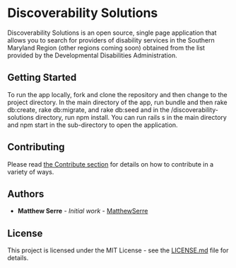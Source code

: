# Discoverability Solutions

Discoverability Solutions is an open source, single page application that allows you to search for providers of disability services in the Southern Maryland Region (other regions coming soon) obtained from the list provided by the Developmental Disabilities Administration.

## Getting Started

To run the app locally, fork and clone the repository and then change to the project directory.  In the main directory of the app, run bundle and then rake db:create, rake db:migrate, and rake db:seed and in the /discoverability-solutions directory, run npm install.  You can run rails s in the main directory and npm start in the sub-directory to open the application.

## Contributing

Please read [the Contribute section](http://discoverability.solutions/contribute) for details on how to contribute in a variety of ways.

## Authors

* **Matthew Serre** - *Initial work* - [MatthewSerre](https://github.com/MatthewSerre)

## License

This project is licensed under the MIT License - see the [LICENSE.md](LICENSE.md) file for details.
